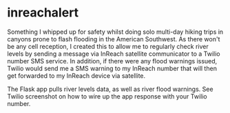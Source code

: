 # inreachalert

Something I whipped up for safety whilst doing solo multi-day hiking trips in canyons prone to flash flooding in the American Southwest. As there won't be any cell reception, I created this to allow me to regularly check river levels by sending a message via InReach satellite communicator to a Twilio number SMS service. In addition, if there were any flood warnings issued, Twilio would send me a SMS warning to my InReach number that will then get forwarded to my InReach device via satellite.

The Flask app pulls river levels data, as well as river flood warnings. See Twilio screenshot on how to wire up the app response with your Twilio number.
